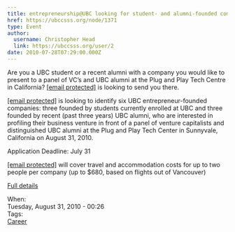 ```yaml
---
title: entrepreneurship@UBC looking for student- and alumni-founded companies 
href: https://ubccsss.org/node/1371
type: Event
author:
  username: Christopher Head
  link: https://ubccsss.org/user/2
date: 2010-07-28T07:29:00.000Z
---
```


<div class="field field-name-body field-type-text-with-summary field-label-hidden"><div class="field-items"><div class="field-item even"><p>Are you a UBC student or a recent alumni with a company you would like to present to a panel of VC&#x2019;s and UBC alumni at the Plug and Play Tech Centre in California? <a href="/cdn-cgi/l/email-protection" class="__cf_email__" data-cfemail="5a3f342e283f2a283f343f2f282932332a1a0f1819">[email&#xA0;protected]</a> is looking to send you there.</p>
<p><a href="/cdn-cgi/l/email-protection" class="__cf_email__" data-cfemail="395c574d4b5c494b5c575c4c4b4a515049796c7b7a">[email&#xA0;protected]</a> is looking to identify six UBC entrepreneur-founded companies: three founded by students currently enrolled at UBC and three founded by recent (past three years) UBC alumni, who are interested in profiling their business venture in front of a panel of venture capitalists and distinguished UBC alumni at the Plug and Play Tech Center in Sunnyvale, California on August 31, 2010.</p>
<p>Application Deadline: July 31</p>
<p><a href="/cdn-cgi/l/email-protection" class="__cf_email__" data-cfemail="4a2f243e382f3a382f242f3f383922233a0a1f0809">[email&#xA0;protected]</a> will cover travel and accommodation costs for up to two people per company (up to $680, based on flights out of Vancouver)</p>
<p><a href="http://entrepreneurship.ubc.ca/2010/make-a-splash-at-silicon-valley">Full details</a></p>
</div></div></div><div class="field field-name-field-dates field-type-datetime field-label-above"><div class="field-label">When:&#xA0;</div><div class="field-items"><div class="field-item even"><span class="date-display-single">Tuesday, August 31, 2010 - 00:26</span></div></div></div>    <footer>
    <div class="field field-name-field-tags field-type-taxonomy-term-reference field-label-above"><div class="field-label">Tags:&#xA0;</div><div class="field-items"><div class="field-item even"><a href="/career">Career</a></div></div></div>      </footer>